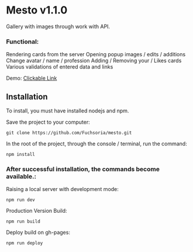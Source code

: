 # Mesto v1.1.0
Gallery with images through work with API.

### Functional:
Rendering cards from the server
Opening popup images / edits / additions
Change avatar / name / profession
Adding / Removing your / Likes cards
Various validations of entered data and links

Demo: [Clickable Link](https://mesto.fuchsoria.dev)

## Installation
To install, you must have installed nodejs and npm.

Save the project to your computer:

    git clone https://github.com/Fuchsoria/mesto.git

In the root of the project, through the console / terminal, run the command:

    npm install
### After successful installation, the commands become available.: 
Raising a local server with development mode:

    npm run dev
Production Version Build:

    npm run build
  Deploy build on gh-pages:
  
    npm run deploy
